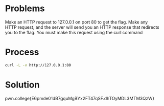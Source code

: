# Problems

Make an HTTP request to 127.0.0.1 on port 80 to get the flag. Make any HTTP request, and the server will send you an HTTP response that redirects you to the flag.
You must make this request using the curl command

# Process

```bash
curl -L -v http://127.0.0.1:80
```

# Solution

pwn.college{E6pmde01dB7gquMgBYx2FT47qSF.dhTOyMDL3MTM3QzW}
